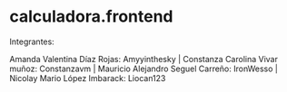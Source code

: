 # calculadora.frontend


Integrantes:

Amanda Valentina Díaz Rojas: Amyyinthesky |
Constanza Carolina Vivar muñoz: Constanzavm |
Mauricio Alejandro Seguel Carreño: IronWesso |
Nicolay Mario López Imbarack: Liocan123
